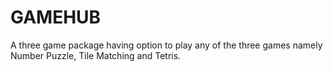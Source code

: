 # GAMEHUB
A three game package having option to play any of the three games namely Number Puzzle, Tile Matching and Tetris.
